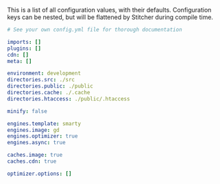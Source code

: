 This is a list of all configuration values, with their defaults. Configuration keys can be nested, but will be flattened
 by Stitcher during compile time.
 
```yaml
# See your own config.yml file for thorough documentation

imports: []
plugins: []
cdn: []
meta: []

environment: development
directories.src: ./src
directories.public: ./public
directories.cache: ./.cache
directories.htaccess: ./public/.htaccess

minify: false

engines.template: smarty
engines.image: gd
engines.optimizer: true
engines.async: true

caches.image: true
caches.cdn: true

optimizer.options: []
```
